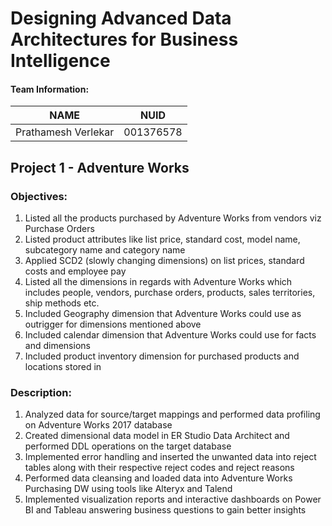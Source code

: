 # Designing Advanced Data Architectures for Business Intelligence

#### Team Information:

| NAME              |     NUID        |
|------------------ |-----------------|
|Prathamesh Verlekar|   001376578     |

## Project 1 - Adventure Works 

### Objectives:

1. Listed all the products purchased by Adventure Works from vendors viz Purchase Orders
2. Listed product attributes like list price, standard cost, model name, subcategory name and category name
3. Applied SCD2 (slowly changing dimensions) on list prices, standard costs and employee pay
4. Listed all the dimensions in regards with Adventure Works which includes people, vendors, purchase orders, products, sales territories, ship methods etc.
5. Included Geography dimension that Adventure Works could use as outrigger for dimensions mentioned above
6. Included calendar dimension that Adventure Works could use for facts and dimensions
7. Included product inventory dimension for purchased products and locations stored in

### Description:

1. Analyzed data for source/target mappings and performed data profiling on Adventure Works 2017 database
2. Created dimensional data model in ER Studio Data Architect and performed DDL operations on the target database
3. Implemented error handling and inserted the unwanted data into reject tables along with their respective reject codes and reject reasons
4. Performed data cleansing and loaded data into Adventure Works Purchasing DW using tools like Alteryx and Talend
5. Implemented visualization reports and interactive dashboards on Power BI and Tableau answering business questions to gain better insights


